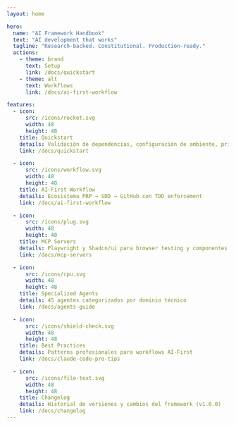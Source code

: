 ```yaml
---
layout: home

hero:
  name: "AI Framework Handbook"
  text: "AI development that works"
  tagline: "Research-backed. Constitutional. Production-ready."
  actions:
    - theme: brand
      text: Setup
      link: /docs/quickstart
    - theme: alt
      text: Workflows
      link: /docs/ai-first-workflow

features:
  - icon:
      src: /icons/rocket.svg
      width: 48
      height: 48
    title: Quickstart
    details: Validación de dependencias, configuración de ambiente, primer ciclo SDD
    link: /docs/quickstart

  - icon:
      src: /icons/workflow.svg
      width: 48
      height: 48
    title: AI-First Workflow
    details: Ecosistema PRP → SDD → GitHub con TDD enforcement
    link: /docs/ai-first-workflow

  - icon:
      src: /icons/plug.svg
      width: 48
      height: 48
    title: MCP Servers
    details: Playwright y Shadcn/ui para browser testing y componentes
    link: /docs/mcp-servers

  - icon:
      src: /icons/cpu.svg
      width: 48
      height: 48
    title: Specialized Agents
    details: 45 agentes categorizados por dominio técnico
    link: /docs/agents-guide

  - icon:
      src: /icons/shield-check.svg
      width: 48
      height: 48
    title: Best Practices
    details: Patterns profesionales para workflows AI-First
    link: /docs/claude-code-pro-tips

  - icon:
      src: /icons/file-text.svg
      width: 48
      height: 48
    title: Changelog
    details: Historial de versiones y cambios del framework (v1.0.0)
    link: /docs/changelog
---
```

